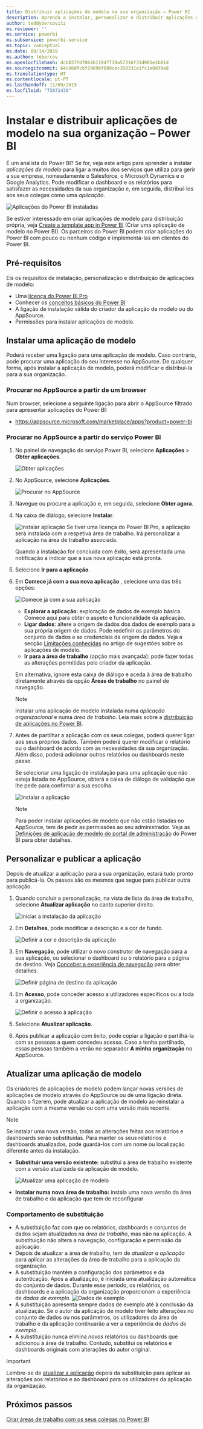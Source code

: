 ```yaml
---
title: Distribuir aplicações de modelo na sua organização – Power BI
description: Aprenda a instalar, personalizar e distribuir aplicações de modelo na sua organização com o Power BI.
author: teddybercovitz
ms.reviewer: ''
ms.service: powerbi
ms.subservice: powerbi-service
ms.topic: conceptual
ms.date: 09/14/2019
ms.author: tebercov
ms.openlocfilehash: dcb037fdf064611947719a57316f31d901e3b81d
ms.sourcegitcommit: 64c860fcbf2969bf089cec358331a1fc1e0d39a8
ms.translationtype: HT
ms.contentlocale: pt-PT
ms.lasthandoff: 11/09/2019
ms.locfileid: "73871430"
---
```

# <a name="install-and-distribute-template-apps-in-your-organization---power-bi"></a>Instalar e distribuir aplicações de modelo na sua organização – Power BI

É um analista do Power BI? Se for, veja este artigo para aprender a instalar *aplicações de modelo* para ligar a muitos dos serviços que utiliza para gerir a sua empresa, nomeadamente o Salesforce, o Microsoft Dynamics e o Google Analytics. Pode modificar o dashboard e os relatórios para satisfazer as necessidades da sua organização e, em seguida, distribuí-los aos seus colegas como uma *aplicação*. 

![Aplicações do Power BI instaladas](media/service-template-apps-install-distribute/power-bi-get-apps.png)

Se estiver interessado em criar aplicações de modelo para distribuição própria, veja [Create a template app in Power BI](service-template-apps-create.md) (Criar uma aplicação de modelo no Power BI). Os parceiros do Power BI podem criar aplicações do Power BI com pouco ou nenhum código e implementá-las em clientes do Power BI. 

## <a name="prerequisites"></a>Pré-requisitos  

Eis os requisitos de instalação, personalização e distribuição de aplicações de modelo: 

- Uma [licença do Power BI Pro](service-self-service-signup-for-power-bi.md)
- Conhecer os [conceitos básicos do Power BI](service-basic-concepts.md)
- A ligação de instalação válida do criador da aplicação de modelo ou do AppSource. 
- Permissões para instalar aplicações de modelo. 

## <a name="install-a-template-app"></a>Instalar uma aplicação de modelo

Poderá receber uma ligação para uma aplicação de modelo. Caso contrário, pode procurar uma aplicação do seu interesse no AppSource. De qualquer forma, após instalar a aplicação de modelo, poderá modificar e distribuí-la para a sua organização.

### <a name="search-appsource-from-a-browser"></a>Procurar no AppSource a partir de um browser

Num browser, selecione a seguinte ligação para abrir o AppSource filtrado para apresentar aplicações do Power BI:

- https://appsource.microsoft.com/marketplace/apps?product=power-bi

### <a name="search-appsource-from-the-power-bi-service"></a>Procurar no AppSource a partir do serviço Power BI

1. No painel de navegação do serviço Power BI, selecione **Aplicações** > **Obter aplicações**.

    ![Obter aplicações](media/service-template-apps-install-distribute/power-bi-get-apps-arrow.png)

2. No AppSource, selecione **Aplicações**.

    ![Procurar no AppSource](media/service-template-apps-install-distribute/power-bi-appsource.png)

3. Navegue ou procure a aplicação e, em seguida, selecione **Obter agora**.

4. Na caixa de diálogo, selecione **Instalar**.

    ![Instalar aplicação](media/service-template-apps-install-distribute/power-install-dialog.png) Se tiver uma licença do Power BI Pro, a aplicação será instalada com a respetiva área de trabalho. Irá personalizar a aplicação na área de trabalho associada.

    Quando a instalação for concluída com êxito, será apresentada uma notificação a indicar que a sua nova aplicação está pronta.
4. Selecione **Ir para a aplicação**.
5. Em **Comece já com a sua nova aplicação** , selecione uma das três opções:

    ![Comece já com a sua aplicação](media/service-template-apps-create/power-bi-template-app-get-started.png)

    - **Explorar a aplicação**: exploração de dados de exemplo básica. Comece aqui para obter o aspeto e funcionalidade da aplicação. 
    - **Ligar dados**: altere a origem de dados dos dados de exemplo para a sua própria origem de dados. Pode redefinir os parâmetros do conjunto de dados e as credenciais da origem de dados. Veja a secção [Limitações conhecidas](service-template-apps-tips.md#known-limitations) no artigo de sugestões sobre as aplicações de modelo. 
    - **Ir para a área de trabalho** (opção mais avançada): pode fazer todas as alterações permitidas pelo criador da aplicação.

    Em alternativa, ignore esta caixa de diálogo e aceda à área de trabalho diretamente através da opção **Áreas de trabalho** no painel de navegação.
    >[!NOTE]
    >Instalar uma aplicação de modelo instalada numa *aplicação organizacional* e numa *área de trabalho*. Leia mais sobre a [distribuição de aplicações no Power BI](service-create-distribute-apps.md).
 
6. Antes de partilhar a aplicação com os seus colegas, poderá querer ligar aos seus próprios dados. Também poderá querer modificar o relatório ou o dashboard de acordo com as necessidades da sua organização. Além disso, poderá adicionar outros relatórios ou dashboards neste passo.

   Se selecionar uma ligação de instalação para uma aplicação que não esteja listada no AppSource, obterá a caixa de diálogo de validação que lhe pede para confirmar a sua escolha.

   ![Instalar a aplicação](media/service-template-apps-install-distribute/power-install-unvalidated-dialog.png)

   >[!NOTE]
   >Para poder instalar aplicações de modelo que não estão listadas no AppSource, tem de pedir as permissões ao seu administrador. Veja as [Definições de aplicação de modelo do portal de administração](service-admin-portal.md#template-apps-settings) do Power BI para obter detalhes.

## <a name="customize-and-publish-the-app"></a>Personalizar e publicar a aplicação

Depois de atualizar a aplicação para a sua organização, estará tudo pronto para publicá-la. Os passos são os mesmos que segue para publicar outra aplicação.

1. Quando concluir a personalização, na vista de lista da área de trabalho, selecione **Atualizar aplicação** no canto superior direito.  

    ![Iniciar a instalação da aplicação](media/service-template-apps-install-distribute/power-bi-start-install-app.png)

2. Em **Detalhes**, pode modificar a descrição e a cor de fundo.

   ![Definir a cor e descrição da aplicação](media/service-template-apps-install-distribute/power-bi-install-app-details.png)

3. Em **Navegação**, pode utilizar o novo construtor de navegação para a sua aplicação, ou selecionar o dashboard ou o relatório para a página de destino. Veja [Conceber a experiência de navegação](service-create-distribute-apps.md#design-the-navigation-experience) para obter detalhes.

   ![Definir página de destino da aplicação](media/service-template-apps-install-distribute/power-bi-install-app-content.png)

4. Em **Acesso**, pode conceder acesso a utilizadores específicos ou a toda a organização.  

   ![Definir o acesso à aplicação](media/service-template-apps-install-distribute/power-bi-install-access.png)

5. Selecione **Atualizar aplicação**. 

6. Após publicar a aplicação com êxito, pode copiar a ligação e partilhá-la com as pessoas a quem concedeu acesso. Caso a tenha partilhado, essas pessoas também a verão no separador **A minha organização** no AppSource.

## <a name="update-a-template-app"></a>Atualizar uma aplicação de modelo

Os criadores de aplicações de modelo podem lançar novas versões de aplicações de modelo através do AppSource ou de uma ligação direta. Quando o fizerem, pode atualizar a aplicação de modelo ao reinstalar a aplicação com a mesma versão ou com uma versão mais recente.

  >[!NOTE]
  >Se instalar uma nova versão, todas as alterações feitas aos relatórios e dashboards serão substituídas. Para manter os seus relatórios e dashboards atualizados, pode guardá-los com um nome ou localização diferente antes da instalação.

- **Substituir uma versão existente:** substitui a área de trabalho existente com a versão atualizada da aplicação de modelo.

   ![Atualizar uma aplicação de modelo](media/service-template-apps-install-distribute/power-bi-update-app-overwrite.png)

- **Instalar numa nova área de trabalho:** instala uma nova versão da área de trabalho e da aplicação que tem de reconfigurar

### <a name="overwrite-behavior"></a>Comportamento de substituição

* A substituição faz com que os relatórios, dashboards e conjuntos de dados sejam atualizados na *área de trabalho*, mas não na aplicação. A substituição não altera a navegação, configuração e permissão da aplicação.
* Depois de atualizar a área de trabalho, tem de *atualizar a aplicação* para aplicar as alterações da área de trabalho para a aplicação da organização.
* A substituição mantém a configuração dos parâmetros e da autenticação. Após a atualização, é iniciada uma atualização automática do conjunto de dados. Durante esse período, os relatórios, os dashboards e a aplicação da organização proporcionam a experiência de *dados de exemplo*.
  ![Dados de exemplo](media/service-template-apps-install-distribute/power-bi-sample-data.png)
* A substituição apresenta sempre dados de exemplo até à conclusão da atualização. Se o autor da aplicação de modelo tiver feito alterações no conjunto de dados ou nos parâmetros, os utilizadores da área de trabalho e da aplicação continuarão a ver a experiência de *dados de exemplo*.
* A substituição nunca elimina *novos* relatórios ou dashboards que adicionou à área de trabalho. Contudo, substitui os relatórios e dashboards originais com alterações do autor original.

>[!IMPORTANT]
>Lembre-se de [atualizar a aplicação](#customize-and-publish-the-app) depois da substituição para aplicar as alterações aos relatórios e ao dashboard para os utilizadores da aplicação da organização.

## <a name="next-steps"></a>Próximos passos

[Criar áreas de trabalho com os seus colegas no Power BI](service-create-workspaces.md)

